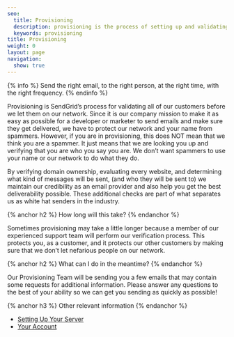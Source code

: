 ```yaml
---
seo:
  title: Provisioning
  description: provisioning is the process of setting up and validating a server
  keywords: provisioning
title: Provisioning
weight: 0
layout: page
navigation:
  show: true
---
```


{% info %}
Send the right email, to the right person, at the right time, with the right frequency.
{% endinfo %}

Provisioning is SendGrid’s process for validating all of our customers before we let them on our network. Since it is our company mission to make it as easy as possible for a developer or marketer to send emails and make sure they get delivered, we have to protect our network and your name from spammers. However, if you are in provisioning, this does NOT mean that we think you are a spammer. It just means that we are looking you up and verifying that you are who you say you are. We don’t want spammers to use your name or our network to do what they do.
 
By verifying domain ownership, evaluating every website, and determining what kind of messages will be sent, (and who they will be sent to) we maintain our credibility as an email provider and also help you get the best deliverability possible. These additional checks are part of what separates us as white hat senders in the industry.

{% anchor h2 %} 
How long will this take?
{% endanchor %}

Sometimes provisioning may take a little longer because a member of our experienced support team will perform our verification process. This protects you, as a customer, and it protects our other customers by making sure that we don’t let nefarious people on our network.

{% anchor h2 %} 
What can I do in the meantime?
{% endanchor %}
 
Our Provisioning Team will be sending you a few emails that may contain some requests for additional information. Please answer any questions to the best of your ability so we can get you sending as quickly as possible!

{% anchor h3 %}
Other relevant information
{% endanchor %}

* [Setting Up Your Server]({{root_url}}/User_Guide/Setting_Up_Your_Server/index.html)
* [Your Account]({{root_url}}/User_Guide/Account/index.html)
